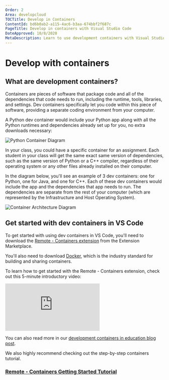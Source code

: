 ```yaml
---
Order: 2
Area: developcloud
TOCTitle: Develop in Containers
ContentId: bd6b0ab2-a115-4ac6-b3aa-674bbf2f687c
PageTitle: Develop in containers with Visual Studio Code
DateApproved: 10/8/2020
MetaDescription: Learn to use development containers with Visual Studio Code
---
```

# Develop with containers

## What are development containers?

Containers are pieces of software that package code and all of the dependencies that code needs to run, including the runtime, tools, libraries, and settings. Dev containers specifically let you code within this piece of software, providing a separate coding environment from your computer.

A Python dev container would include your Python app along with all the Python runtimes and dependencies already set up for you, no extra downloads necessary:

<img src="images/python-container.png" alt="Python Container Diagram" aria-hidden="true" class="thumb"/>

In your class, you could have a specific container for an assignment. Each student in your class will get the same exact same version of dependencies, such as the same version of Python or a C++ compiler, regardless of their operating system or any other files already installed on their computer.

In the diagram below, you'll see an example of 3 dev containers: one for Python, one for Java, and one for C++. Each of these dev containers would include the app and the dependencies that app needs to run. The dependencies are separate from the rest of your computer (which are represented by the Infrastructure and Host Operating System).

<img src="images/container-architecture.png" alt="Container Architecture Diagram" aria-hidden="true" class="thumb"/>

## Get started with dev containers in VS Code

To get started with using dev containers in VS Code, you'll need to download the [Remote - Containers extension](https://marketplace.visualstudio.com/items?itemName=ms-vscode-remote.remote-containers) from the Extension Marketplace.

You'll also need to download [Docker](https://docs.docker.com/docker-for-windows/install-windows-home/), which is the industry standard for building and sharing containers.

To learn how to get started with the Remote - Containers extension, check out this 5-minute introductory video:

<iframe src="https://youtube.com/embed/Uvf2FVS1F8k?rel=0&amp;disablekb=0&amp;modestbranding=1&amp;showinfo=0" frameborder="0" allowfullscreen></iframe>

You can also read more in our [development containers in education blog post](https://code.visualstudio.com/blogs/2020/07/27/containers-edu).

We also highly recommend checking out the step-by-step containers tutorial.

### [Remote - Containers Getting Started Tutorial](https://code.visualstudio.com/docs/remote/containers-tutorial)